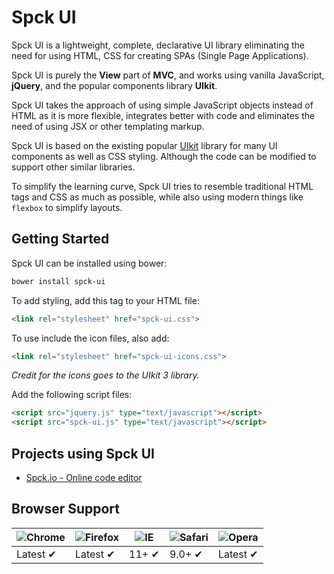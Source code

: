 # Spck UI

Spck UI is a lightweight, complete, declarative UI library eliminating the need for using
HTML, CSS for creating SPAs (Single Page Applications).

Spck UI is purely the **View** part of **MVC**, and works using vanilla JavaScript, **jQuery**, and the popular components library **UIkit**.

Spck UI takes the approach of using simple JavaScript objects instead of HTML as it is more flexible, integrates better with code and eliminates the need of using JSX or other templating markup.

Spck UI is based on the existing popular [UIkit](https://github.com/uikit/uikit) library for many UI components as well as CSS styling. Although the code can be modified to support other similar libraries.

To simplify the learning curve, Spck UI tries to resemble traditional HTML tags and CSS as much as possible, while also using modern things like `flexbox` to simplify layouts.

## Getting Started

Spck UI can be installed using bower:

```bash
bower install spck-ui
```

To add styling, add this tag to your HTML file:

```html
<link rel="stylesheet" href="spck-ui.css">
```

To use include the icon files, also add:
```html
<link rel="stylesheet" href="spck-ui-icons.css">
```

*Credit for the icons goes to the UIkit 3 library.*

Add the following script files:

```html
<script src="jquery.js" type="text/javascript"></script>
<script src="spck-ui.js" type="text/javascript"></script>
```

## Projects using Spck UI

- [Spck.io - Online code editor](https://spck.io)

## Browser Support

![Chrome](https://raw.github.com/alrra/browser-logos/master/src/chrome/chrome_48x48.png) | ![Firefox](https://raw.github.com/alrra/browser-logos/master/src/firefox/firefox_48x48.png) | ![IE](https://raw.github.com/alrra/browser-logos/master/src/archive/internet-explorer_9-11/internet-explorer_9-11_48x48.png) | ![Safari](https://raw.github.com/alrra/browser-logos/master/src/safari/safari_48x48.png) | ![Opera](https://raw.github.com/alrra/browser-logos/master/src/opera/opera_48x48.png)
--- | --- | --- | --- | --- |
Latest ✔ | Latest ✔ | 11+ ✔ | 9.0+ ✔ | Latest ✔ |
